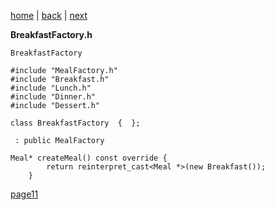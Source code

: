 [home](./page01.md) | [back](./page09.md) | [next](./page11.md)

**BreakfastFactory.h**
```
BreakfastFactory
```


```
#include "MealFactory.h"
#include "Breakfast.h"
#include "Lunch.h"
#include "Dinner.h"
#include "Dessert.h"
```


```
class BreakfastFactory  {  };
```


```
 : public MealFactory
```

```
Meal* createMeal() const override {
        return reinterpret_cast<Meal *>(new Breakfast());
    }
```

[page11](./page11.md)
